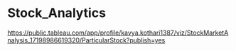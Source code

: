 # Stock_Analytics

https://public.tableau.com/app/profile/kavya.kothari1387/viz/StockMarketAnalysis_17198986619320/ParticularStock?publish=yes
